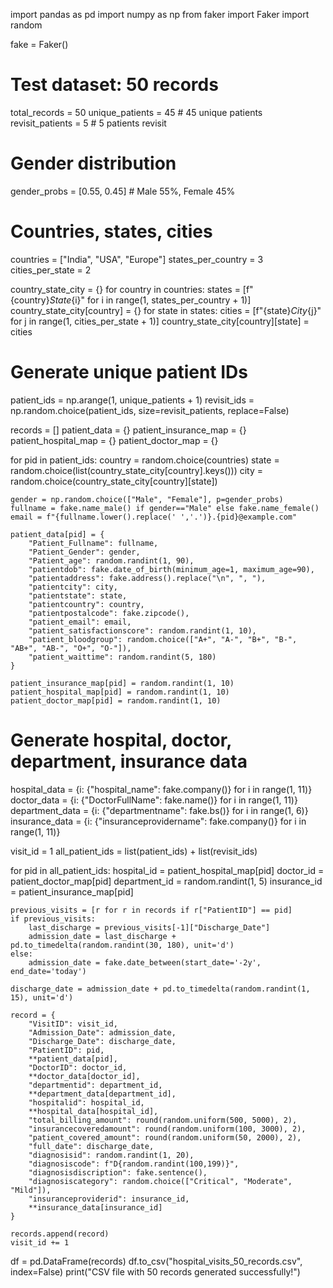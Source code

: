 import pandas as pd
import numpy as np
from faker import Faker
import random

fake = Faker()

# Test dataset: 50 records
total_records = 50
unique_patients = 45   # 45 unique patients
revisit_patients = 5   # 5 patients revisit

# Gender distribution
gender_probs = [0.55, 0.45]  # Male 55%, Female 45%

# Countries, states, cities
countries = ["India", "USA", "Europe"]
states_per_country = 3
cities_per_state = 2

country_state_city = {}
for country in countries:
    states = [f"{country}_State_{i}" for i in range(1, states_per_country + 1)]
    country_state_city[country] = {}
    for state in states:
        cities = [f"{state}_City_{j}" for j in range(1, cities_per_state + 1)]
        country_state_city[country][state] = cities

# Generate unique patient IDs
patient_ids = np.arange(1, unique_patients + 1)
revisit_ids = np.random.choice(patient_ids, size=revisit_patients, replace=False)

records = []
patient_data = {}
patient_insurance_map = {}
patient_hospital_map = {}
patient_doctor_map = {}

for pid in patient_ids:
    country = random.choice(countries)
    state = random.choice(list(country_state_city[country].keys()))
    city = random.choice(country_state_city[country][state])
    
    gender = np.random.choice(["Male", "Female"], p=gender_probs)
    fullname = fake.name_male() if gender=="Male" else fake.name_female()
    email = f"{fullname.lower().replace(' ','.')}.{pid}@example.com"
    
    patient_data[pid] = {
        "Patient_Fullname": fullname,
        "Patient_Gender": gender,
        "Patient_age": random.randint(1, 90),
        "patientdob": fake.date_of_birth(minimum_age=1, maximum_age=90),
        "patientaddress": fake.address().replace("\n", ", "),
        "patientcity": city,
        "patientstate": state,
        "patientcountry": country,
        "patientpostalcode": fake.zipcode(),
        "patient_email": email,
        "patient_satisfactionscore": random.randint(1, 10),
        "patient_bloodgroup": random.choice(["A+", "A-", "B+", "B-", "AB+", "AB-", "O+", "O-"]),
        "patient_waittime": random.randint(5, 180)
    }
    
    patient_insurance_map[pid] = random.randint(1, 10)
    patient_hospital_map[pid] = random.randint(1, 10)
    patient_doctor_map[pid] = random.randint(1, 10)

# Generate hospital, doctor, department, insurance data
hospital_data = {i: {"hospital_name": fake.company()} for i in range(1, 11)}
doctor_data = {i: {"DoctorFullName": fake.name()} for i in range(1, 11)}
department_data = {i: {"departmentname": fake.bs()} for i in range(1, 6)}
insurance_data = {i: {"insuranceprovidername": fake.company()} for i in range(1, 11)}

visit_id = 1
all_patient_ids = list(patient_ids) + list(revisit_ids)

for pid in all_patient_ids:
    hospital_id = patient_hospital_map[pid]
    doctor_id = patient_doctor_map[pid]
    department_id = random.randint(1, 5)
    insurance_id = patient_insurance_map[pid]
    
    previous_visits = [r for r in records if r["PatientID"] == pid]
    if previous_visits:
        last_discharge = previous_visits[-1]["Discharge_Date"]
        admission_date = last_discharge + pd.to_timedelta(random.randint(30, 180), unit='d')
    else:
        admission_date = fake.date_between(start_date='-2y', end_date='today')
    
    discharge_date = admission_date + pd.to_timedelta(random.randint(1, 15), unit='d')
    
    record = {
        "VisitID": visit_id,
        "Admission_Date": admission_date,
        "Discharge_Date": discharge_date,
        "PatientID": pid,
        **patient_data[pid],
        "DoctorID": doctor_id,
        **doctor_data[doctor_id],
        "departmentid": department_id,
        **department_data[department_id],
        "hospitalid": hospital_id,
        **hospital_data[hospital_id],
        "total_billing_amount": round(random.uniform(500, 5000), 2),
        "insurancecoveredamount": round(random.uniform(100, 3000), 2),
        "patient_covered_amount": round(random.uniform(50, 2000), 2),
        "full_date": discharge_date,
        "diagnosisid": random.randint(1, 20),
        "diagnosiscode": f"D{random.randint(100,199)}",
        "diagnosisdiscription": fake.sentence(),
        "diagnosiscategory": random.choice(["Critical", "Moderate", "Mild"]),
        "insuranceproviderid": insurance_id,
        **insurance_data[insurance_id]
    }
    
    records.append(record)
    visit_id += 1

df = pd.DataFrame(records)
df.to_csv("hospital_visits_50_records.csv", index=False)
print("CSV file with 50 records generated successfully!")
